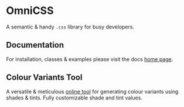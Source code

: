 # OmniCSS
A semantic & handy <code>.css</code> library for busy developers.

## Documentation

For installation, classes & examples please visit the docs [home page](https://skpaul.github.io/omnicss/).

## Colour Variants Tool

A versatile & meticulous [online tool](https://skpaul.github.io/omnicss/tools/color-variants.html) for generating colour variants using shades & tints. Fully customizable shade and tint values.
